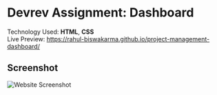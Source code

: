 # Devrev Assignment: Dashboard
Technology Used: **HTML**, **CSS**  
Live Preview: https://rahul-biswakarma.github.io/project-management-dashboard/

## Screenshot
![Website Screenshot](https://raw.githubusercontent.com/rahul-biswakarma/project-management-dashboard/main/assets/images/ss.png)